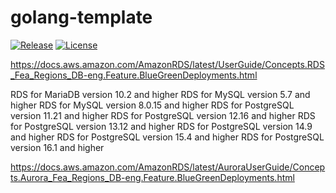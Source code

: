 # golang-template

[![Release](https://img.shields.io/github/v/release/anton-yurchenko/golang-template)](https://github.com/anton-yurchenko/golang-template/releases/latest)
[![License](https://img.shields.io/github/license/anton-yurchenko/golang-template)](LICENSE.md)

<https://docs.aws.amazon.com/AmazonRDS/latest/UserGuide/Concepts.RDS_Fea_Regions_DB-eng.Feature.BlueGreenDeployments.html>

RDS for MariaDB version 10.2 and higher
RDS for MySQL version 5.7 and higher
RDS for MySQL version 8.0.15 and higher
RDS for PostgreSQL version 11.21 and higher
RDS for PostgreSQL version 12.16 and higher
RDS for PostgreSQL version 13.12 and higher
RDS for PostgreSQL version 14.9 and higher
RDS for PostgreSQL version 15.4 and higher
RDS for PostgreSQL version 16.1 and higher

<https://docs.aws.amazon.com/AmazonRDS/latest/AuroraUserGuide/Concepts.Aurora_Fea_Regions_DB-eng.Feature.BlueGreenDeployments.html>
